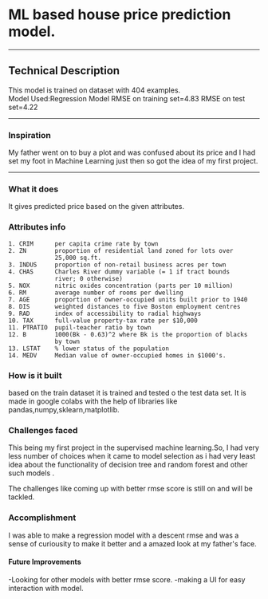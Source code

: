 # ML based house price prediction model.

---

## Technical Description

This model is trained on dataset with 404 examples.</br>
Model Used:Regression Model
RMSE on training set=4.83
RMSE on test set=4.22

---

### Inspiration 

My father went on to buy a plot and was confused about its price and I had set my foot in Machine Learning just then so got the idea of my first project.

---

### What it does

It gives predicted price based on the given attributes.

### Attributes info


    1. CRIM      per capita crime rate by town
    2. ZN        proportion of residential land zoned for lots over 
                 25,000 sq.ft.
    3. INDUS     proportion of non-retail business acres per town
    4. CHAS      Charles River dummy variable (= 1 if tract bounds 
                 river; 0 otherwise)
    5. NOX       nitric oxides concentration (parts per 10 million)
    6. RM        average number of rooms per dwelling
    7. AGE       proportion of owner-occupied units built prior to 1940
    8. DIS       weighted distances to five Boston employment centres
    9. RAD       index of accessibility to radial highways
    10. TAX      full-value property-tax rate per $10,000
    11. PTRATIO  pupil-teacher ratio by town
    12. B        1000(Bk - 0.63)^2 where Bk is the proportion of blacks 
                 by town
    13. LSTAT    % lower status of the population
    14. MEDV     Median value of owner-occupied homes in $1000's.

### How is it built

based on the train dataset it is trained and tested o the test data set.
It is made in google colabs with the help of libraries like pandas,numpy,sklearn,matplotlib.

### Challenges faced

This being my first project in the supervised machine learning.So, I had very less number of choices when it came to model selection as i had very least idea about the functionality of decision tree and random forest and other such models .

The challenges like coming up with better rmse score is still on and will be tackled.

### Accomplishment 

I was able to make a regression model with a descent rmse and was a sense of curiousity to make it better and a amazed look at my father's face.

#### Future Improvements

-Looking for other models with better rmse score.
-making a UI for easy interaction with model.



    


    

